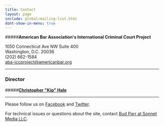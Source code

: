 ```yaml
---
title: Contact
layout: page
include: global/mailing-list.html
dont-show-in-menu: true
---
```

#####**American Bar Association's International Criminal Court Project**

1050 Connecticut Ave NW Suite 400  
Washington, D.C. 20036  
(202) 662-1584  
<aba-iccproject@americanbar.org>

---

### Director

#####[**Christopher "Kip" Hale**](/the-aba-icc-project/project-staff/)

---


Please follow us on [Facebook](http://facebook.com/ABAICCProject) and [Twitter](http://twitter.com/ABAICCProject).

For technical issues or questions about the site, contact [Bud Parr at Sonnet Media LLC](mailto:budparr@sonnetmedia.net). 

